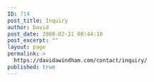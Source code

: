 ```yaml
---
ID: 714
post_title: Inquiry
author: David
post_date: 2008-02-21 08:44:10
post_excerpt: ""
layout: page
permalink: >
  https://davidawindham.com/contact/inquiry/
published: true
---
```

